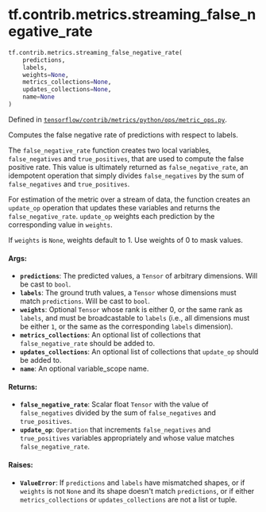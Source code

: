 <div itemscope itemtype="http://developers.google.com/ReferenceObject">
<meta itemprop="name" content="tf.contrib.metrics.streaming_false_negative_rate" />
<meta itemprop="path" content="Stable" />
</div>

# tf.contrib.metrics.streaming_false_negative_rate

``` python
tf.contrib.metrics.streaming_false_negative_rate(
    predictions,
    labels,
    weights=None,
    metrics_collections=None,
    updates_collections=None,
    name=None
)
```



Defined in [`tensorflow/contrib/metrics/python/ops/metric_ops.py`](https://www.tensorflow.org/code/tensorflow/contrib/metrics/python/ops/metric_ops.py).

Computes the false negative rate of predictions with respect to labels.

The `false_negative_rate` function creates two local variables,
`false_negatives` and `true_positives`, that are used to compute the
false positive rate. This value is ultimately returned as
`false_negative_rate`, an idempotent operation that simply divides
`false_negatives` by the sum of `false_negatives` and `true_positives`.

For estimation of the metric over a stream of data, the function creates an
`update_op` operation that updates these variables and returns the
`false_negative_rate`. `update_op` weights each prediction by the
corresponding value in `weights`.

If `weights` is `None`, weights default to 1. Use weights of 0 to mask values.

#### Args:

* <b>`predictions`</b>: The predicted values, a `Tensor` of arbitrary dimensions. Will
    be cast to `bool`.
* <b>`labels`</b>: The ground truth values, a `Tensor` whose dimensions must match
    `predictions`. Will be cast to `bool`.
* <b>`weights`</b>: Optional `Tensor` whose rank is either 0, or the same rank as
    `labels`, and must be broadcastable to `labels` (i.e., all dimensions must
    be either `1`, or the same as the corresponding `labels` dimension).
* <b>`metrics_collections`</b>: An optional list of collections that
    `false_negative_rate` should be added to.
* <b>`updates_collections`</b>: An optional list of collections that `update_op` should
    be added to.
* <b>`name`</b>: An optional variable_scope name.


#### Returns:

* <b>`false_negative_rate`</b>: Scalar float `Tensor` with the value of
    `false_negatives` divided by the sum of `false_negatives` and
    `true_positives`.
* <b>`update_op`</b>: `Operation` that increments `false_negatives` and
    `true_positives` variables appropriately and whose value matches
    `false_negative_rate`.


#### Raises:

* <b>`ValueError`</b>: If `predictions` and `labels` have mismatched shapes, or if
    `weights` is not `None` and its shape doesn't match `predictions`, or if
    either `metrics_collections` or `updates_collections` are not a list or
    tuple.